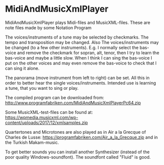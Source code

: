 # MidiAndMusicXmlPlayer
MidiAndMusicXmlPlayer plays Midi-files and MusicXML-files. These are note files made by some Notation Program

The voices/instruments of a tune may be selected by checkmarks. The tempo and transposition may be changed. Also The voices/instruments may be changed (to a few other instruments). E.g. I normally select the bas-voice and remove the checkmark for sopran, alt, tenor, then I try to learn the bas-voice and maybe a little slow. When I think I can sing the bas-voice I put on the other voices and may even remove the bas-voice to check that I can sing it alone.   

The panorama (move instrument from left to right) can be set. All this in order to better hear the single voices/instruments. Intended use is learning a tune, that you want to sing or play.

The compiled program can be downloaded from: http://www.programfabriken.com/MidiAndMusicXmlPlayerPc64.zip

Some MusicXML-test-files can be found at: https://wpmedia.musicxml.com/wp-content/uploads/2017/12/xmlsamples.zip

Quartertones and Microtones are also played as in Air a la Grecque of Charles de Lusse:
https://programfabriken.com/Air_a_la_Grecque.zip
and in the Turkish Makam-music.

To get better sounds you can install another Synthesizer (instead of the poor quality Windows-soundfont). The soundfont called "Fluid" is good.
